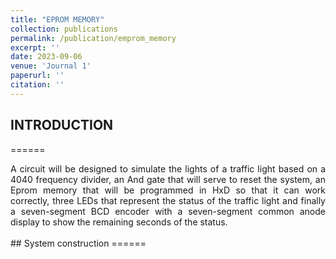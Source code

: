```yaml
---
title: "EPROM MEMORY"
collection: publications
permalink: /publication/emprom_memory
excerpt: ''
date: 2023-09-06
venue: 'Journal 1'
paperurl: ''
citation: ''
---
```

## INTRODUCTION
======
<div style="text-align:justify"> A circuit will be designed to simulate the lights of a traffic light based on a 4040 frequency divider, an And gate that will serve to reset the system, an Eprom memory that will be programmed in HxD so that it can work correctly, three LEDs that represent the status of the traffic light and finally a seven-segment BCD encoder with a seven-segment common anode display to show the remaining seconds of the status. </div> 
<br>
## System construction
======

